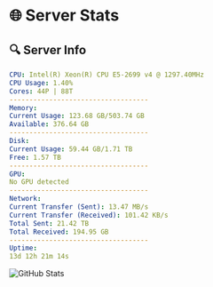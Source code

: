 # 🌐 Server Stats
## 🔍 Server Info
```yaml
CPU: Intel(R) Xeon(R) CPU E5-2699 v4 @ 1297.40MHz
CPU Usage: 1.40%
Cores: 44P | 88T
-----------------------------------
Memory:
Current Usage: 123.68 GB/503.74 GB
Available: 376.64 GB
-----------------------------------
Disk:
Current Usage: 59.44 GB/1.71 TB
Free: 1.57 TB
-----------------------------------
GPU:
No GPU detected
-----------------------------------
Network:
Current Transfer (Sent): 13.47 MB/s
Current Transfer (Received): 101.42 KB/s
Total Sent: 21.42 TB
Total Received: 194.95 GB
-----------------------------------
Uptime:
13d 12h 21m 14s
```
![GitHub Stats](https://img.shields.io/badge/Updated-2025-03-21_09:44:03-blue)